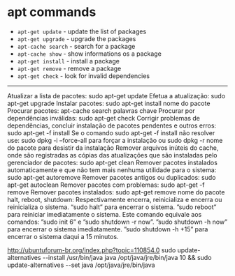 # apt commands

* `apt-get update` - update the list of packages
* `apt-get upgrade` - upgrade the packages
* `apt-cache search` - search for a package
* `apt-cache show` - show informations os a package
* `apt-get install` - install a package
* `apt-get remove` - remove a package
* `apt-get check` - look for invalid dependencies

----

Atualizar a lista de pacotes: sudo apt-get update
Efetua a atualização: sudo apt-get upgrade
Instalar pacotes: sudo apt-get install nome do pacote
Procurar pacotes: apt-cache search palavras chave
Procurar por dependências inválidas: sudo apt-get check
Corrigir problemas de dependências, concluir instalação de pacotes pendentes e outros erros: sudo apt-get -f install
Se o comando sudo apt-get -f install não resolver use: sudo dpkg -i –force-all para forçar a instalação ou sudo dpkg -r nome do pacote para desistir da instalação
Remover arquivos inúteis do cache, onde são registradas as cópias das atualizações que são instaladas pelo gerenciador de pacotes: sudo apt-get clean
Remover pacotes instalados automaticamente e que não tem mais nenhuma utilidade para o sistema: sudo apt-get autoremove
Remover pacotes antigos ou duplicados: sudo apt-get autoclean
Remover pacotes com problemas: sudo apt-get -f remove
Remover pacotes instalados: sudo apt-get remove nome do pacote
halt, reboot, shutdown:  Respectivamente encerra, reinicializa e encerra ou reinicializa o sistema.
“sudo halt” para encerrar o sistema.
”sudo reboot” para reiniciar imediatamente o sistema. Este comando equivale aos comandos: ”sudo init 6” e ”sudo shutdown -r now”.
”sudo shutdown -h now” para encerrar o sistema imediatamente.
”sudo shutdown -h +15” para encerrar o sistema daqui a 15 minutos.


http://ubuntuforum-br.org/index.php?topic=110854.0
sudo update-alternatives --install /usr/bin/java java /opt/java/jre/bin/java 10 && sudo update-alternatives --set java /opt/java/jre/bin/java
